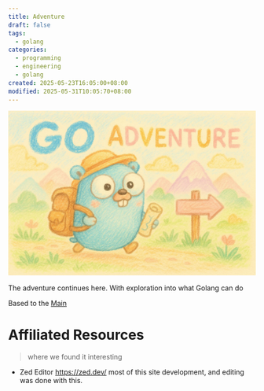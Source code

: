 ```yaml
---
title: Adventure
draft: false
tags:
  - golang
categories:
  - programming
  - engineering
  - golang
created: 2025-05-23T16:05:00+08:00
modified: 2025-05-31T10:05:70+08:00
---
```

![Gopher-adventure](images/goadventure.jpg)

The adventure continues here.
With exploration into what Golang can do

Based to the [Main](index.md)

# Affiliated Resources
> where we found it interesting

- Zed Editor <https://zed.dev/>
most of this site development, and editing was done with this.
